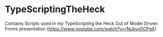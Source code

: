 # TypeScriptingTheHeck
Contains Scripts used in my TypeScripting the Heck Out of Model Driven Forms presentation (https://www.youtube.com/watch?v=rNubyx5CPgA)
